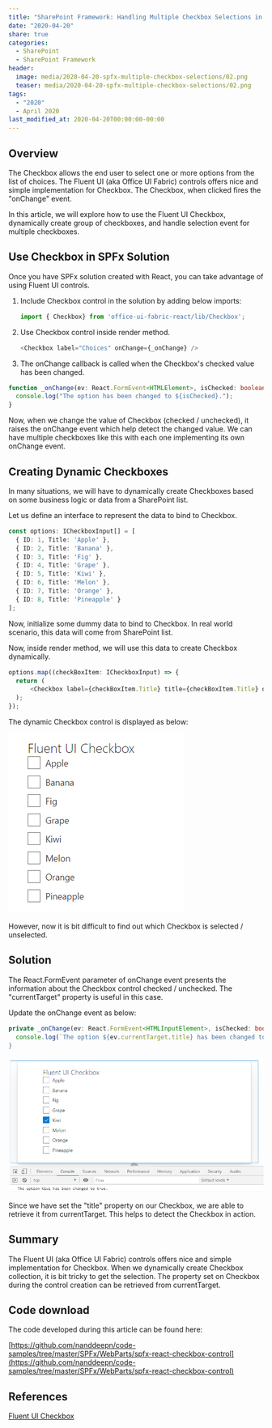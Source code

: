 ```yaml
---
title: "SharePoint Framework: Handling Multiple Checkbox Selections in Fluent UI"
date: "2020-04-20"
share: true
categories:
  - SharePoint
  - SharePoint Framework
header:
  image: media/2020-04-20-spfx-multiple-checkbox-selections/02.png
  teaser: media/2020-04-20-spfx-multiple-checkbox-selections/02.png
tags:
  - "2020"
  - April 2020
last_modified_at: 2020-04-20T00:00:00-00:00
---
```


## Overview

The Checkbox allows the end user to select one or more options from the list of choices. The Fluent UI (aka Office UI Fabric) controls offers nice and simple implementation for Checkbox. The Checkbox, when clicked fires the "onChange" event.

In this article, we will explore how to use the Fluent UI Checkbox, dynamically create group of checkboxes, and handle selection event for multiple checkboxes.

## Use Checkbox in SPFx Solution

Once you have SPFx solution created with React, you can take advantage of using Fluent UI controls.

1. Include Checkbox control in the solution by adding below imports:
    
    ```typescript
    import { Checkbox} from 'office-ui-fabric-react/lib/Checkbox';
    ```

2. Use Checkbox control inside render method.
    
    ```typescript
    <Checkbox label="Choices" onChange={_onChange} />
    ```

3. The onChange callback is called when the Checkbox's checked value has been changed.
    
```typescript
function _onChange(ev: React.FormEvent<HTMLElement>, isChecked: boolean) {
  console.log("The option has been changed to ${isChecked}.");
}
```

Now, when we change the value of Checkbox (checked / unchecked), it raises the onChange event which help detect the changed value. We can have multiple checkboxes like this with each one implementing its own onChange event.

## Creating Dynamic Checkboxes

In many situations, we will have to dynamically create Checkboxes based on some business logic or data from a SharePoint list.

Let us define an interface to represent the data to bind to Checkbox.

```typescript
const options: ICheckboxInput[] = [
  { ID: 1, Title: 'Apple' },
  { ID: 2, Title: 'Banana' },
  { ID: 3, Title: 'Fig' },
  { ID: 4, Title: 'Grape' },
  { ID: 5, Title: 'Kiwi' },
  { ID: 6, Title: 'Melon' },
  { ID: 7, Title: 'Orange' },
  { ID: 8, Title: 'Pineapple' }
];
```

Now, initialize some dummy data to bind to Checkbox. In real world scenario, this data will come from SharePoint list.

Now, inside render method, we will use this data to create Checkbox dynamically.

```typescript
options.map((checkBoxItem: ICheckboxInput) => {
  return (
      <Checkbox label={checkBoxItem.Title} title={checkBoxItem.Title} onChange={this._onChange} />
  );
});
```

The dynamic Checkbox control is displayed as below:

![](/media/2020-04-20-spfx-multiple-checkbox-selections/01.png)

However, now it is bit difficult to find out which Checkbox is selected / unselected.

## Solution

The React.FormEvent parameter of onChange event presents the information about the Checkbox control checked / unchecked. The "currentTarget" property is useful in this case.

Update the onChange event as below:

```typescript
private _onChange(ev: React.FormEvent<HTMLInputElement>, isChecked: boolean) {
  console.log(`The option ${ev.currentTarget.title} has been changed to ${isChecked}.\`);
}
```

![](/media/2020-04-20-spfx-multiple-checkbox-selections/02.png)

Since we have set the "title" property on our Checkbox, we are able to retrieve it from currentTarget. This helps to detect the Checkbox in action.

## Summary

The Fluent UI (aka Office UI Fabric) controls offers nice and simple implementation for Checkbox. When we dynamically create Checkbox collection, it is bit tricky to get the selection. The property set on Checkbox during the control creation can be retrieved from currentTarget.

## Code download

The code developed during this article can be found here:

[https://github.com/nanddeepn/code-samples/tree/master/SPFx/WebParts/spfx-react-checkbox-control](https://github.com/nanddeepn/code-samples/tree/master/SPFx/WebParts/spfx-react-checkbox-control)

## References

[Fluent UI Checkbox](https://developer.microsoft.com/en-us/fluentui#/controls/web/checkbox)
